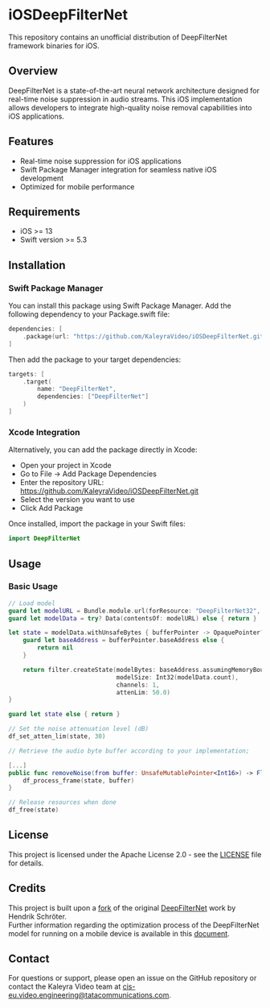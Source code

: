 # iOSDeepFilterNet

This repository contains an unofficial distribution of DeepFilterNet framework binaries for iOS.

## Overview

DeepFilterNet is a state-of-the-art neural network architecture designed for real-time noise suppression in audio streams. This iOS implementation allows developers to integrate high-quality noise removal capabilities into iOS applications.

## Features

- Real-time noise suppression for iOS applications
- Swift Package Manager integration for seamless native iOS development
- Optimized for mobile performance

## Requirements

- iOS >= 13
- Swift version >= 5.3

## Installation

### Swift Package Manager
You can install this package using Swift Package Manager. Add the following dependency to your Package.swift file:
```swift
dependencies: [
    .package(url: "https://github.com/KaleyraVideo/iOSDeepFilterNet.git", branch: "main")
]
```
Then add the package to your target dependencies:
```swift
targets: [
    .target(
        name: "DeepFilterNet",
        dependencies: ["DeepFilterNet"]
    )
]
```
### Xcode Integration
Alternatively, you can add the package directly in Xcode:

- Open your project in Xcode
- Go to File → Add Package Dependencies
- Enter the repository URL: https://github.com/KaleyraVideo/iOSDeepFilterNet.git
- Select the version you want to use
- Click Add Package

Once installed, import the package in your Swift files:
```swift
import DeepFilterNet
```

## Usage

### Basic Usage

```swift
// Load model
guard let modelURL = Bundle.module.url(forResource: "DeepFilterNet32", withExtension: "gz") else { return }
guard let modelData = try? Data(contentsOf: modelURL) else { return }

let state = modelData.withUnsafeBytes { bufferPointer -> OpaquePointer? in
    guard let baseAddress = bufferPointer.baseAddress else {
        return nil
    }

    return filter.createState(modelBytes: baseAddress.assumingMemoryBound(to: UInt8.self),
                              modelSize: Int32(modelData.count),
                              channels: 1,
                              attenLim: 50.0)
}

guard let state else { return }

// Set the noise attenuation level (dB)
df_set_atten_lim(state, 30)

// Retrieve the audio byte buffer according to your implementation;

[...]
public func removeNoise(from buffer: UnsafeMutablePointer<Int16>) -> Float {
    df_process_frame(state, buffer)
}

// Release resources when done
df_free(state)
```

## License

This project is licensed under the Apache License 2.0 - see the [LICENSE](LICENSE) file for details.

## Credits

This project is built upon a [fork](https://github.com/KaleyraVideo/DeepFilterNet) of the original [DeepFilterNet](https://github.com/rikorose/DeepFilterNet) work by Hendrik Schröter.<br/>
Further information regarding the optimization process of the DeepFilterNet model for running on a mobile device is available in this [document](https://github.com/KaleyraVideo/DeepFilterNet/blob/main/models/deepfilternet_model_optimization.md).

## Contact

For questions or support, please open an issue on the GitHub repository or contact the Kaleyra Video team at cis-eu.video.engineering@tatacommunications.com.
